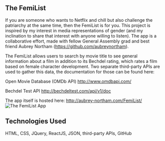 ## The FemiList

If you are someone who wants to Netflix and chill but also challenge the patriarchy at the same time, then the FemiList is for you. This project is inspired by my interest in media representations of gender (and my inclination to share that interest with anyone willing to listen). The app is a collaborative effort, made with fellow General Assembly grad and best friend Aubrey Northam (https://github.com/aubreynortham).

The FemiList allows users to search by movie title to see general information about a film in addition to its Bechdel rating, which rates a film based on female character development. Two separate third-party APIs are used to gather this data, the documentation for those can be found here:

Open Movie Database (OMDb API) http://www.omdbapi.com/

Bechdel Test API http://bechdeltest.com/api/v1/doc

The app itself is hosted here: http://aubrey-northam.com/FemiList/
![The FemiList App](http://i.imgur.com/Sy2QvWF.jpg)

## Technologies Used
HTML, CSS, JQuery, ReactJS, JSON, third-party APIs, GitHub
